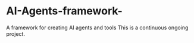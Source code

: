 # AI-Agents-framework-
A framework for creating AI agents and tools 
This is a continuous ongoing project.
